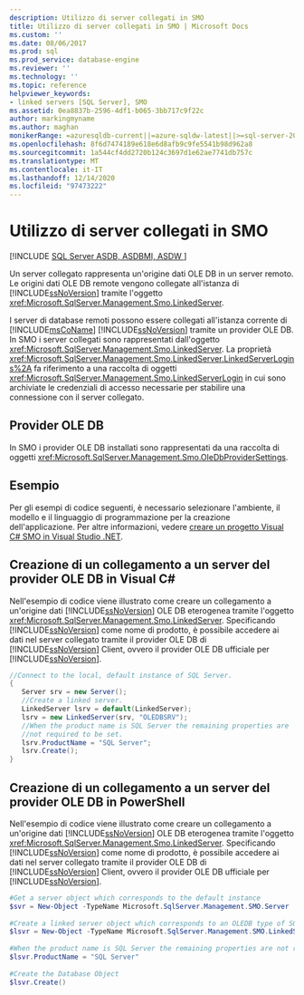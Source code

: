```yaml
---
description: Utilizzo di server collegati in SMO
title: Utilizzo di server collegati in SMO | Microsoft Docs
ms.custom: ''
ms.date: 08/06/2017
ms.prod: sql
ms.prod_service: database-engine
ms.reviewer: ''
ms.technology: ''
ms.topic: reference
helpviewer_keywords:
- linked servers [SQL Server], SMO
ms.assetid: 0ea8837b-2596-4df1-b065-3bb717c9f22c
author: markingmyname
ms.author: maghan
monikerRange: =azuresqldb-current||=azure-sqldw-latest||>=sql-server-2016||>=sql-server-linux-2017||=azuresqldb-mi-current
ms.openlocfilehash: 8f6d7474189e618e6d8afb9c9fe5541b98d962a8
ms.sourcegitcommit: 1a544cf4dd2720b124c3697d1e62ae7741db757c
ms.translationtype: MT
ms.contentlocale: it-IT
ms.lasthandoff: 12/14/2020
ms.locfileid: "97473222"
---
```

# <a name="using-linked-servers-in-smo"></a>Utilizzo di server collegati in SMO
[!INCLUDE [SQL Server ASDB, ASDBMI, ASDW ](../../../includes/applies-to-version/sql-asdb-asdbmi-asa.md)]

  Un server collegato rappresenta un'origine dati OLE DB in un server remoto. Le origini dati OLE DB remote vengono collegate all'istanza di [!INCLUDE[ssNoVersion](../../../includes/ssnoversion-md.md)] tramite l'oggetto <xref:Microsoft.SqlServer.Management.Smo.LinkedServer>.  
  
 I server di database remoti possono essere collegati all'istanza corrente di [!INCLUDE[msCoName](../../../includes/msconame-md.md)] [!INCLUDE[ssNoVersion](../../../includes/ssnoversion-md.md)] tramite un provider OLE DB. In SMO i server collegati sono rappresentati dall'oggetto <xref:Microsoft.SqlServer.Management.Smo.LinkedServer>. La proprietà <xref:Microsoft.SqlServer.Management.Smo.LinkedServer.LinkedServerLogins%2A> fa riferimento a una raccolta di oggetti <xref:Microsoft.SqlServer.Management.Smo.LinkedServerLogin> in cui sono archiviate le credenziali di accesso necessarie per stabilire una connessione con il server collegato.  
  
## <a name="ole-db-providers"></a>Provider OLE DB  
 In SMO i provider OLE DB installati sono rappresentati da una raccolta di oggetti <xref:Microsoft.SqlServer.Management.Smo.OleDbProviderSettings>.  
  
## <a name="example"></a>Esempio  
 Per gli esempi di codice seguenti, è necessario selezionare l'ambiente, il modello e il linguaggio di programmazione per la creazione dell'applicazione. Per altre informazioni, vedere [creare un progetto Visual C&#35; SMO in Visual Studio .NET](../../../relational-databases/server-management-objects-smo/how-to-create-a-visual-csharp-smo-project-in-visual-studio-net.md).  
  
## <a name="creating-a-link-to-an-ole-db-provider-server-in-visual-c"></a>Creazione di un collegamento a un server del provider OLE DB in Visual C#  
 Nell'esempio di codice viene illustrato come creare un collegamento a un'origine dati [!INCLUDE[ssNoVersion](../../../includes/ssnoversion-md.md)] OLE DB eterogenea tramite l'oggetto <xref:Microsoft.SqlServer.Management.Smo.LinkedServer>. Specificando [!INCLUDE[ssNoVersion](../../../includes/ssnoversion-md.md)] come nome di prodotto, è possibile accedere ai dati nel server collegato tramite il provider OLE DB di [!INCLUDE[ssNoVersion](../../../includes/ssnoversion-md.md)] Client, ovvero il provider OLE DB ufficiale per [!INCLUDE[ssNoVersion](../../../includes/ssnoversion-md.md)].  
  
```csharp  
//Connect to the local, default instance of SQL Server.   
{   
   Server srv = new Server();   
   //Create a linked server.   
   LinkedServer lsrv = default(LinkedServer);   
   lsrv = new LinkedServer(srv, "OLEDBSRV");   
   //When the product name is SQL Server the remaining properties are   
   //not required to be set.   
   lsrv.ProductName = "SQL Server";   
   lsrv.Create();   
}   
```  
  
## <a name="creating-a-link-to-an-ole-db-provider-server-in-powershell"></a>Creazione di un collegamento a un server del provider OLE DB in PowerShell  
 Nell'esempio di codice viene illustrato come creare un collegamento a un'origine dati [!INCLUDE[ssNoVersion](../../../includes/ssnoversion-md.md)] OLE DB eterogenea tramite l'oggetto <xref:Microsoft.SqlServer.Management.Smo.LinkedServer>. Specificando [!INCLUDE[ssNoVersion](../../../includes/ssnoversion-md.md)] come nome di prodotto, è possibile accedere ai dati nel server collegato tramite il provider OLE DB di [!INCLUDE[ssNoVersion](../../../includes/ssnoversion-md.md)] Client, ovvero il provider OLE DB ufficiale per [!INCLUDE[ssNoVersion](../../../includes/ssnoversion-md.md)].  
  
```powershell  
#Get a server object which corresponds to the default instance  
$svr = New-Object -TypeName Microsoft.SqlServer.Management.SMO.Server  
  
#Create a linked server object which corresponds to an OLEDB type of SQL server product  
$lsvr = New-Object -TypeName Microsoft.SqlServer.Management.SMO.LinkedServer -argumentlist $svr,"OLEDBSRV"  
  
#When the product name is SQL Server the remaining properties are not required to be set.   
$lsvr.ProductName = "SQL Server"  
  
#Create the Database Object  
$lsvr.Create()   
```  
  
  
